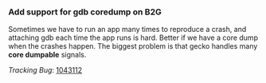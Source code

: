 ### Add support for gdb coredump on B2G

Sometimes we have to run an app many times to reproduce a crash, and attaching
gdb each time the app runs is hard. Better if we have a core dump when the
crashes happen. The biggest problem is that gecko handles many **core dumpable**
signals.

*Tracking Bug*: [1043112](https://bugzilla.mozilla.org/show_bug.cgi?id=1043112)
